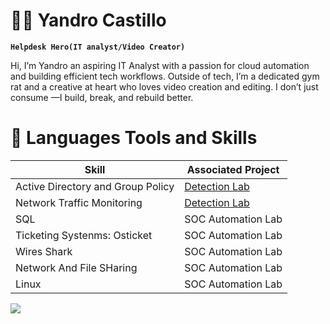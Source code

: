 # 🏄‍♂️ Yandro Castillo

**`Helpdesk Hero(IT analyst/Video Creator)`**

Hi, I’m Yandro an aspiring IT Analyst with a passion for cloud automation and building efficient tech workflows. Outside of tech, I’m a dedicated gym rat and a creative at heart who loves video creation and editing. I don’t just consume —I build, break, and rebuild better.

 
 
# 💼 Languages Tools and Skills

| Skill                                         | Associated Project         |
|-----------------------------------------------|----------------------------|
| Active Directory and Group Policy             | <a href="https://google.com">Detection Lab</a>|
| Network Traffic Monitoring                    | <a href="https://google.com">Detection Lab</a>|
| SQL                                           | SOC Automation Lab|
| Ticketing Systenms: Osticket                  | SOC Automation Lab|
| Wires Shark                                   | SOC Automation Lab|
| Network And File SHaring                      | SOC Automation Lab|
| Linux                                         | SOC Automation Lab|













<a href="https://www.linkedin.com/in/yandro-castillo-4a8908239/"><img src="https://img.shields.io/badge/-LinkedIn-0072b1?&style=for-the-badge&logo=linkedin&logoColor=white" /></a>
